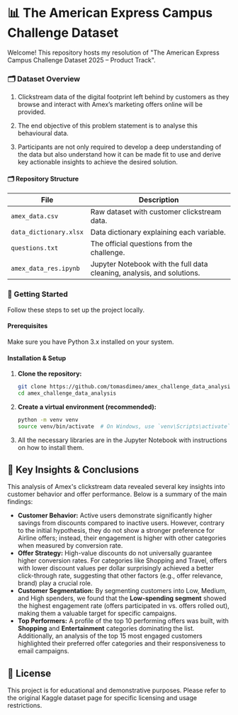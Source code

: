 # 📊 The American Express Campus Challenge Dataset

Welcome! This repository hosts my resolution of "The American Express Campus Challenge Dataset 2025 – Product Track". 


### 🗂️ Dataset Overview

1. Clickstream data of the digital footprint left behind by customers as they browse and interact with Amex’s marketing offers online will be provided.

2. The end objective of this problem statement is to analyse this behavioural data.

3. Participants are not only required to develop a deep understanding of the data but also understand how it can be made fit to use and derive key actionable insights to achieve the desired solution.

#### 🗂️ Repository Structure

| File                    | Description                                     |
| ----------------------- | ----------------------------------------------- |
| `amex_data.csv`         | Raw dataset with customer clickstream data.     |
| `data_dictionary.xlsx`  | Data dictionary explaining each variable.       |
| `questions.txt`         | The official questions from the challenge.      |
| `amex_data_res.ipynb`   | Jupyter Notebook with the full data cleaning, analysis, and solutions.            |


### 🚀 Getting Started

Follow these steps to set up the project locally.

#### Prerequisites

Make sure you have Python 3.x installed on your system.

#### Installation & Setup

1.  **Clone the repository:**
    ```bash
    git clone https://github.com/tomasdimeo/amex_challenge_data_analysis.git
    cd amex_challenge_data_analysis
    ```

2.  **Create a virtual environment (recommended):**
    ```bash
    python -m venv venv
    source venv/bin/activate  # On Windows, use `venv\Scripts\activate`
    ```

3. All the necessary libraries are in the Jupyter Notebook with instructions on how to install them.

## 🎯 Key Insights & Conclusions

This analysis of Amex's clickstream data revealed several key insights into customer behavior and offer performance. Below is a summary of the main findings:

*   **Customer Behavior:** Active users demonstrate significantly higher savings from discounts compared to inactive users. However, contrary to the initial hypothesis, they do not show a stronger preference for Airline offers; instead, their engagement is higher with other categories when measured by conversion rate.
*   **Offer Strategy:** High-value discounts do not universally guarantee higher conversion rates. For categories like Shopping and Travel, offers with lower discount values per dollar surprisingly achieved a better click-through rate, suggesting that other factors (e.g., offer relevance, brand) play a crucial role.
*   **Customer Segmentation:** By segmenting customers into Low, Medium, and High spenders, we found that the **Low-spending segment** showed the highest engagement rate (offers participated in vs. offers rolled out), making them a valuable target for specific campaigns.
*   **Top Performers:** A profile of the top 10 performing offers was built, with **Shopping** and **Entertainment** categories dominating the list. Additionally, an analysis of the top 15 most engaged customers highlighted their preferred offer categories and their responsiveness to email campaigns.

## 📜 License

This project is for educational and demonstrative purposes. Please refer to the original Kaggle dataset page for specific licensing and usage restrictions.
